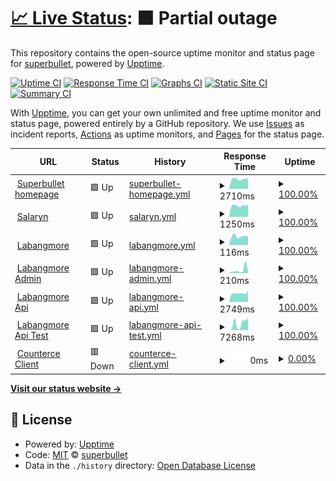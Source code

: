 # [📈 Live Status](https://mystorycash.github.io/upptime): <!--live status--> **🟧 Partial outage**

This repository contains the open-source uptime monitor and status page for [superbullet](https://mystorycash.github.io/upptime), powered by [Upptime](https://github.com/upptime/upptime).

[![Uptime CI](https://github.com/mystorycash/upptime/workflows/Uptime%20CI/badge.svg)](https://github.com/mystorycash/upptime/actions?query=workflow%3A%22Uptime+CI%22)
[![Response Time CI](https://github.com/mystorycash/upptime/workflows/Response%20Time%20CI/badge.svg)](https://github.com/mystorycash/upptime/actions?query=workflow%3A%22Response+Time+CI%22)
[![Graphs CI](https://github.com/mystorycash/upptime/workflows/Graphs%20CI/badge.svg)](https://github.com/mystorycash/upptime/actions?query=workflow%3A%22Graphs+CI%22)
[![Static Site CI](https://github.com/mystorycash/upptime/workflows/Static%20Site%20CI/badge.svg)](https://github.com/mystorycash/upptime/actions?query=workflow%3A%22Static+Site+CI%22)
[![Summary CI](https://github.com/mystorycash/upptime/workflows/Summary%20CI/badge.svg)](https://github.com/mystorycash/upptime/actions?query=workflow%3A%22Summary+CI%22)

With [Upptime](https://upptime.js.org), you can get your own unlimited and free uptime monitor and status page, powered entirely by a GitHub repository. We use [Issues](https://github.com/mystorycash/upptime/issues) as incident reports, [Actions](https://github.com/mystorycash/upptime/actions) as uptime monitors, and [Pages](https://mystorycash.github.io/upptime) for the status page.

<!--start: status pages-->
<!-- This summary is generated by Upptime (https://github.com/upptime/upptime) -->
<!-- Do not edit this manually, your changes will be overwritten -->
<!-- prettier-ignore -->
| URL | Status | History | Response Time | Uptime |
| --- | ------ | ------- | ------------- | ------ |
| <img alt="" src="https://icons.duckduckgo.com/ip3/www.superbullet.co.kr.ico" height="13"> [Superbullet homepage](https://www.superbullet.co.kr/) | 🟩 Up | [superbullet-homepage.yml](https://github.com/mystorycash/upptime/commits/HEAD/history/superbullet-homepage.yml) | <details><summary><img alt="Response time graph" src="./graphs/superbullet-homepage/response-time-week.png" height="20"> 2710ms</summary><br><a href="https://mystorycash.github.io/upptime/history/superbullet-homepage"><img alt="Response time 665" src="https://img.shields.io/endpoint?url=https%3A%2F%2Fraw.githubusercontent.com%2Fmystorycash%2Fupptime%2FHEAD%2Fapi%2Fsuperbullet-homepage%2Fresponse-time.json"></a><br><a href="https://mystorycash.github.io/upptime/history/superbullet-homepage"><img alt="24-hour response time 2856" src="https://img.shields.io/endpoint?url=https%3A%2F%2Fraw.githubusercontent.com%2Fmystorycash%2Fupptime%2FHEAD%2Fapi%2Fsuperbullet-homepage%2Fresponse-time-day.json"></a><br><a href="https://mystorycash.github.io/upptime/history/superbullet-homepage"><img alt="7-day response time 2710" src="https://img.shields.io/endpoint?url=https%3A%2F%2Fraw.githubusercontent.com%2Fmystorycash%2Fupptime%2FHEAD%2Fapi%2Fsuperbullet-homepage%2Fresponse-time-week.json"></a><br><a href="https://mystorycash.github.io/upptime/history/superbullet-homepage"><img alt="30-day response time 2679" src="https://img.shields.io/endpoint?url=https%3A%2F%2Fraw.githubusercontent.com%2Fmystorycash%2Fupptime%2FHEAD%2Fapi%2Fsuperbullet-homepage%2Fresponse-time-month.json"></a><br><a href="https://mystorycash.github.io/upptime/history/superbullet-homepage"><img alt="1-year response time 816" src="https://img.shields.io/endpoint?url=https%3A%2F%2Fraw.githubusercontent.com%2Fmystorycash%2Fupptime%2FHEAD%2Fapi%2Fsuperbullet-homepage%2Fresponse-time-year.json"></a></details> | <details><summary><a href="https://mystorycash.github.io/upptime/history/superbullet-homepage">100.00%</a></summary><a href="https://mystorycash.github.io/upptime/history/superbullet-homepage"><img alt="All-time uptime 99.90%" src="https://img.shields.io/endpoint?url=https%3A%2F%2Fraw.githubusercontent.com%2Fmystorycash%2Fupptime%2FHEAD%2Fapi%2Fsuperbullet-homepage%2Fuptime.json"></a><br><a href="https://mystorycash.github.io/upptime/history/superbullet-homepage"><img alt="24-hour uptime 100.00%" src="https://img.shields.io/endpoint?url=https%3A%2F%2Fraw.githubusercontent.com%2Fmystorycash%2Fupptime%2FHEAD%2Fapi%2Fsuperbullet-homepage%2Fuptime-day.json"></a><br><a href="https://mystorycash.github.io/upptime/history/superbullet-homepage"><img alt="7-day uptime 100.00%" src="https://img.shields.io/endpoint?url=https%3A%2F%2Fraw.githubusercontent.com%2Fmystorycash%2Fupptime%2FHEAD%2Fapi%2Fsuperbullet-homepage%2Fuptime-week.json"></a><br><a href="https://mystorycash.github.io/upptime/history/superbullet-homepage"><img alt="30-day uptime 100.00%" src="https://img.shields.io/endpoint?url=https%3A%2F%2Fraw.githubusercontent.com%2Fmystorycash%2Fupptime%2FHEAD%2Fapi%2Fsuperbullet-homepage%2Fuptime-month.json"></a><br><a href="https://mystorycash.github.io/upptime/history/superbullet-homepage"><img alt="1-year uptime 99.74%" src="https://img.shields.io/endpoint?url=https%3A%2F%2Fraw.githubusercontent.com%2Fmystorycash%2Fupptime%2FHEAD%2Fapi%2Fsuperbullet-homepage%2Fuptime-year.json"></a></details>
| <img alt="" src="https://icons.duckduckgo.com/ip3/salaryn.com.ico" height="13"> [Salaryn](https://salaryn.com/) | 🟩 Up | [salaryn.yml](https://github.com/mystorycash/upptime/commits/HEAD/history/salaryn.yml) | <details><summary><img alt="Response time graph" src="./graphs/salaryn/response-time-week.png" height="20"> 1250ms</summary><br><a href="https://mystorycash.github.io/upptime/history/salaryn"><img alt="Response time 1227" src="https://img.shields.io/endpoint?url=https%3A%2F%2Fraw.githubusercontent.com%2Fmystorycash%2Fupptime%2FHEAD%2Fapi%2Fsalaryn%2Fresponse-time.json"></a><br><a href="https://mystorycash.github.io/upptime/history/salaryn"><img alt="24-hour response time 1282" src="https://img.shields.io/endpoint?url=https%3A%2F%2Fraw.githubusercontent.com%2Fmystorycash%2Fupptime%2FHEAD%2Fapi%2Fsalaryn%2Fresponse-time-day.json"></a><br><a href="https://mystorycash.github.io/upptime/history/salaryn"><img alt="7-day response time 1250" src="https://img.shields.io/endpoint?url=https%3A%2F%2Fraw.githubusercontent.com%2Fmystorycash%2Fupptime%2FHEAD%2Fapi%2Fsalaryn%2Fresponse-time-week.json"></a><br><a href="https://mystorycash.github.io/upptime/history/salaryn"><img alt="30-day response time 1280" src="https://img.shields.io/endpoint?url=https%3A%2F%2Fraw.githubusercontent.com%2Fmystorycash%2Fupptime%2FHEAD%2Fapi%2Fsalaryn%2Fresponse-time-month.json"></a><br><a href="https://mystorycash.github.io/upptime/history/salaryn"><img alt="1-year response time 1240" src="https://img.shields.io/endpoint?url=https%3A%2F%2Fraw.githubusercontent.com%2Fmystorycash%2Fupptime%2FHEAD%2Fapi%2Fsalaryn%2Fresponse-time-year.json"></a></details> | <details><summary><a href="https://mystorycash.github.io/upptime/history/salaryn">100.00%</a></summary><a href="https://mystorycash.github.io/upptime/history/salaryn"><img alt="All-time uptime 100.00%" src="https://img.shields.io/endpoint?url=https%3A%2F%2Fraw.githubusercontent.com%2Fmystorycash%2Fupptime%2FHEAD%2Fapi%2Fsalaryn%2Fuptime.json"></a><br><a href="https://mystorycash.github.io/upptime/history/salaryn"><img alt="24-hour uptime 100.00%" src="https://img.shields.io/endpoint?url=https%3A%2F%2Fraw.githubusercontent.com%2Fmystorycash%2Fupptime%2FHEAD%2Fapi%2Fsalaryn%2Fuptime-day.json"></a><br><a href="https://mystorycash.github.io/upptime/history/salaryn"><img alt="7-day uptime 100.00%" src="https://img.shields.io/endpoint?url=https%3A%2F%2Fraw.githubusercontent.com%2Fmystorycash%2Fupptime%2FHEAD%2Fapi%2Fsalaryn%2Fuptime-week.json"></a><br><a href="https://mystorycash.github.io/upptime/history/salaryn"><img alt="30-day uptime 100.00%" src="https://img.shields.io/endpoint?url=https%3A%2F%2Fraw.githubusercontent.com%2Fmystorycash%2Fupptime%2FHEAD%2Fapi%2Fsalaryn%2Fuptime-month.json"></a><br><a href="https://mystorycash.github.io/upptime/history/salaryn"><img alt="1-year uptime 100.00%" src="https://img.shields.io/endpoint?url=https%3A%2F%2Fraw.githubusercontent.com%2Fmystorycash%2Fupptime%2FHEAD%2Fapi%2Fsalaryn%2Fuptime-year.json"></a></details>
| <img alt="" src="https://icons.duckduckgo.com/ip3/www.labangmore.com.ico" height="13"> [Labangmore](https://www.labangmore.com/) | 🟩 Up | [labangmore.yml](https://github.com/mystorycash/upptime/commits/HEAD/history/labangmore.yml) | <details><summary><img alt="Response time graph" src="./graphs/labangmore/response-time-week.png" height="20"> 116ms</summary><br><a href="https://mystorycash.github.io/upptime/history/labangmore"><img alt="Response time 119" src="https://img.shields.io/endpoint?url=https%3A%2F%2Fraw.githubusercontent.com%2Fmystorycash%2Fupptime%2FHEAD%2Fapi%2Flabangmore%2Fresponse-time.json"></a><br><a href="https://mystorycash.github.io/upptime/history/labangmore"><img alt="24-hour response time 145" src="https://img.shields.io/endpoint?url=https%3A%2F%2Fraw.githubusercontent.com%2Fmystorycash%2Fupptime%2FHEAD%2Fapi%2Flabangmore%2Fresponse-time-day.json"></a><br><a href="https://mystorycash.github.io/upptime/history/labangmore"><img alt="7-day response time 116" src="https://img.shields.io/endpoint?url=https%3A%2F%2Fraw.githubusercontent.com%2Fmystorycash%2Fupptime%2FHEAD%2Fapi%2Flabangmore%2Fresponse-time-week.json"></a><br><a href="https://mystorycash.github.io/upptime/history/labangmore"><img alt="30-day response time 110" src="https://img.shields.io/endpoint?url=https%3A%2F%2Fraw.githubusercontent.com%2Fmystorycash%2Fupptime%2FHEAD%2Fapi%2Flabangmore%2Fresponse-time-month.json"></a><br><a href="https://mystorycash.github.io/upptime/history/labangmore"><img alt="1-year response time 122" src="https://img.shields.io/endpoint?url=https%3A%2F%2Fraw.githubusercontent.com%2Fmystorycash%2Fupptime%2FHEAD%2Fapi%2Flabangmore%2Fresponse-time-year.json"></a></details> | <details><summary><a href="https://mystorycash.github.io/upptime/history/labangmore">100.00%</a></summary><a href="https://mystorycash.github.io/upptime/history/labangmore"><img alt="All-time uptime 100.00%" src="https://img.shields.io/endpoint?url=https%3A%2F%2Fraw.githubusercontent.com%2Fmystorycash%2Fupptime%2FHEAD%2Fapi%2Flabangmore%2Fuptime.json"></a><br><a href="https://mystorycash.github.io/upptime/history/labangmore"><img alt="24-hour uptime 100.00%" src="https://img.shields.io/endpoint?url=https%3A%2F%2Fraw.githubusercontent.com%2Fmystorycash%2Fupptime%2FHEAD%2Fapi%2Flabangmore%2Fuptime-day.json"></a><br><a href="https://mystorycash.github.io/upptime/history/labangmore"><img alt="7-day uptime 100.00%" src="https://img.shields.io/endpoint?url=https%3A%2F%2Fraw.githubusercontent.com%2Fmystorycash%2Fupptime%2FHEAD%2Fapi%2Flabangmore%2Fuptime-week.json"></a><br><a href="https://mystorycash.github.io/upptime/history/labangmore"><img alt="30-day uptime 100.00%" src="https://img.shields.io/endpoint?url=https%3A%2F%2Fraw.githubusercontent.com%2Fmystorycash%2Fupptime%2FHEAD%2Fapi%2Flabangmore%2Fuptime-month.json"></a><br><a href="https://mystorycash.github.io/upptime/history/labangmore"><img alt="1-year uptime 100.00%" src="https://img.shields.io/endpoint?url=https%3A%2F%2Fraw.githubusercontent.com%2Fmystorycash%2Fupptime%2FHEAD%2Fapi%2Flabangmore%2Fuptime-year.json"></a></details>
| <img alt="" src="https://icons.duckduckgo.com/ip3/super.labangmore.com.ico" height="13"> [Labangmore Admin](https://super.labangmore.com/) | 🟩 Up | [labangmore-admin.yml](https://github.com/mystorycash/upptime/commits/HEAD/history/labangmore-admin.yml) | <details><summary><img alt="Response time graph" src="./graphs/labangmore-admin/response-time-week.png" height="20"> 210ms</summary><br><a href="https://mystorycash.github.io/upptime/history/labangmore-admin"><img alt="Response time 109" src="https://img.shields.io/endpoint?url=https%3A%2F%2Fraw.githubusercontent.com%2Fmystorycash%2Fupptime%2FHEAD%2Fapi%2Flabangmore-admin%2Fresponse-time.json"></a><br><a href="https://mystorycash.github.io/upptime/history/labangmore-admin"><img alt="24-hour response time 146" src="https://img.shields.io/endpoint?url=https%3A%2F%2Fraw.githubusercontent.com%2Fmystorycash%2Fupptime%2FHEAD%2Fapi%2Flabangmore-admin%2Fresponse-time-day.json"></a><br><a href="https://mystorycash.github.io/upptime/history/labangmore-admin"><img alt="7-day response time 210" src="https://img.shields.io/endpoint?url=https%3A%2F%2Fraw.githubusercontent.com%2Fmystorycash%2Fupptime%2FHEAD%2Fapi%2Flabangmore-admin%2Fresponse-time-week.json"></a><br><a href="https://mystorycash.github.io/upptime/history/labangmore-admin"><img alt="30-day response time 135" src="https://img.shields.io/endpoint?url=https%3A%2F%2Fraw.githubusercontent.com%2Fmystorycash%2Fupptime%2FHEAD%2Fapi%2Flabangmore-admin%2Fresponse-time-month.json"></a><br><a href="https://mystorycash.github.io/upptime/history/labangmore-admin"><img alt="1-year response time 111" src="https://img.shields.io/endpoint?url=https%3A%2F%2Fraw.githubusercontent.com%2Fmystorycash%2Fupptime%2FHEAD%2Fapi%2Flabangmore-admin%2Fresponse-time-year.json"></a></details> | <details><summary><a href="https://mystorycash.github.io/upptime/history/labangmore-admin">100.00%</a></summary><a href="https://mystorycash.github.io/upptime/history/labangmore-admin"><img alt="All-time uptime 100.00%" src="https://img.shields.io/endpoint?url=https%3A%2F%2Fraw.githubusercontent.com%2Fmystorycash%2Fupptime%2FHEAD%2Fapi%2Flabangmore-admin%2Fuptime.json"></a><br><a href="https://mystorycash.github.io/upptime/history/labangmore-admin"><img alt="24-hour uptime 100.00%" src="https://img.shields.io/endpoint?url=https%3A%2F%2Fraw.githubusercontent.com%2Fmystorycash%2Fupptime%2FHEAD%2Fapi%2Flabangmore-admin%2Fuptime-day.json"></a><br><a href="https://mystorycash.github.io/upptime/history/labangmore-admin"><img alt="7-day uptime 100.00%" src="https://img.shields.io/endpoint?url=https%3A%2F%2Fraw.githubusercontent.com%2Fmystorycash%2Fupptime%2FHEAD%2Fapi%2Flabangmore-admin%2Fuptime-week.json"></a><br><a href="https://mystorycash.github.io/upptime/history/labangmore-admin"><img alt="30-day uptime 100.00%" src="https://img.shields.io/endpoint?url=https%3A%2F%2Fraw.githubusercontent.com%2Fmystorycash%2Fupptime%2FHEAD%2Fapi%2Flabangmore-admin%2Fuptime-month.json"></a><br><a href="https://mystorycash.github.io/upptime/history/labangmore-admin"><img alt="1-year uptime 100.00%" src="https://img.shields.io/endpoint?url=https%3A%2F%2Fraw.githubusercontent.com%2Fmystorycash%2Fupptime%2FHEAD%2Fapi%2Flabangmore-admin%2Fuptime-year.json"></a></details>
| <img alt="" src="https://icons.duckduckgo.com/ip3/api.labangmore.com.ico" height="13"> [Labangmore Api](https://api.labangmore.com/ex/v1/broadcasts?pag=1&perPage=2) | 🟩 Up | [labangmore-api.yml](https://github.com/mystorycash/upptime/commits/HEAD/history/labangmore-api.yml) | <details><summary><img alt="Response time graph" src="./graphs/labangmore-api/response-time-week.png" height="20"> 2749ms</summary><br><a href="https://mystorycash.github.io/upptime/history/labangmore-api"><img alt="Response time 3380" src="https://img.shields.io/endpoint?url=https%3A%2F%2Fraw.githubusercontent.com%2Fmystorycash%2Fupptime%2FHEAD%2Fapi%2Flabangmore-api%2Fresponse-time.json"></a><br><a href="https://mystorycash.github.io/upptime/history/labangmore-api"><img alt="24-hour response time 2534" src="https://img.shields.io/endpoint?url=https%3A%2F%2Fraw.githubusercontent.com%2Fmystorycash%2Fupptime%2FHEAD%2Fapi%2Flabangmore-api%2Fresponse-time-day.json"></a><br><a href="https://mystorycash.github.io/upptime/history/labangmore-api"><img alt="7-day response time 2749" src="https://img.shields.io/endpoint?url=https%3A%2F%2Fraw.githubusercontent.com%2Fmystorycash%2Fupptime%2FHEAD%2Fapi%2Flabangmore-api%2Fresponse-time-week.json"></a><br><a href="https://mystorycash.github.io/upptime/history/labangmore-api"><img alt="30-day response time 2766" src="https://img.shields.io/endpoint?url=https%3A%2F%2Fraw.githubusercontent.com%2Fmystorycash%2Fupptime%2FHEAD%2Fapi%2Flabangmore-api%2Fresponse-time-month.json"></a><br><a href="https://mystorycash.github.io/upptime/history/labangmore-api"><img alt="1-year response time 3406" src="https://img.shields.io/endpoint?url=https%3A%2F%2Fraw.githubusercontent.com%2Fmystorycash%2Fupptime%2FHEAD%2Fapi%2Flabangmore-api%2Fresponse-time-year.json"></a></details> | <details><summary><a href="https://mystorycash.github.io/upptime/history/labangmore-api">100.00%</a></summary><a href="https://mystorycash.github.io/upptime/history/labangmore-api"><img alt="All-time uptime 100.00%" src="https://img.shields.io/endpoint?url=https%3A%2F%2Fraw.githubusercontent.com%2Fmystorycash%2Fupptime%2FHEAD%2Fapi%2Flabangmore-api%2Fuptime.json"></a><br><a href="https://mystorycash.github.io/upptime/history/labangmore-api"><img alt="24-hour uptime 100.00%" src="https://img.shields.io/endpoint?url=https%3A%2F%2Fraw.githubusercontent.com%2Fmystorycash%2Fupptime%2FHEAD%2Fapi%2Flabangmore-api%2Fuptime-day.json"></a><br><a href="https://mystorycash.github.io/upptime/history/labangmore-api"><img alt="7-day uptime 100.00%" src="https://img.shields.io/endpoint?url=https%3A%2F%2Fraw.githubusercontent.com%2Fmystorycash%2Fupptime%2FHEAD%2Fapi%2Flabangmore-api%2Fuptime-week.json"></a><br><a href="https://mystorycash.github.io/upptime/history/labangmore-api"><img alt="30-day uptime 100.00%" src="https://img.shields.io/endpoint?url=https%3A%2F%2Fraw.githubusercontent.com%2Fmystorycash%2Fupptime%2FHEAD%2Fapi%2Flabangmore-api%2Fuptime-month.json"></a><br><a href="https://mystorycash.github.io/upptime/history/labangmore-api"><img alt="1-year uptime 100.00%" src="https://img.shields.io/endpoint?url=https%3A%2F%2Fraw.githubusercontent.com%2Fmystorycash%2Fupptime%2FHEAD%2Fapi%2Flabangmore-api%2Fuptime-year.json"></a></details>
| <img alt="" src="https://icons.duckduckgo.com/ip3/api.labangmore.com.ico" height="13"> [Labangmore Api Test](https://api.labangmore.com/ex-test/v1/broadcasts?pag=1&perPage=2) | 🟩 Up | [labangmore-api-test.yml](https://github.com/mystorycash/upptime/commits/HEAD/history/labangmore-api-test.yml) | <details><summary><img alt="Response time graph" src="./graphs/labangmore-api-test/response-time-week.png" height="20"> 7268ms</summary><br><a href="https://mystorycash.github.io/upptime/history/labangmore-api-test"><img alt="Response time 3922" src="https://img.shields.io/endpoint?url=https%3A%2F%2Fraw.githubusercontent.com%2Fmystorycash%2Fupptime%2FHEAD%2Fapi%2Flabangmore-api-test%2Fresponse-time.json"></a><br><a href="https://mystorycash.github.io/upptime/history/labangmore-api-test"><img alt="24-hour response time 1668" src="https://img.shields.io/endpoint?url=https%3A%2F%2Fraw.githubusercontent.com%2Fmystorycash%2Fupptime%2FHEAD%2Fapi%2Flabangmore-api-test%2Fresponse-time-day.json"></a><br><a href="https://mystorycash.github.io/upptime/history/labangmore-api-test"><img alt="7-day response time 7268" src="https://img.shields.io/endpoint?url=https%3A%2F%2Fraw.githubusercontent.com%2Fmystorycash%2Fupptime%2FHEAD%2Fapi%2Flabangmore-api-test%2Fresponse-time-week.json"></a><br><a href="https://mystorycash.github.io/upptime/history/labangmore-api-test"><img alt="30-day response time 9197" src="https://img.shields.io/endpoint?url=https%3A%2F%2Fraw.githubusercontent.com%2Fmystorycash%2Fupptime%2FHEAD%2Fapi%2Flabangmore-api-test%2Fresponse-time-month.json"></a><br><a href="https://mystorycash.github.io/upptime/history/labangmore-api-test"><img alt="1-year response time 4298" src="https://img.shields.io/endpoint?url=https%3A%2F%2Fraw.githubusercontent.com%2Fmystorycash%2Fupptime%2FHEAD%2Fapi%2Flabangmore-api-test%2Fresponse-time-year.json"></a></details> | <details><summary><a href="https://mystorycash.github.io/upptime/history/labangmore-api-test">100.00%</a></summary><a href="https://mystorycash.github.io/upptime/history/labangmore-api-test"><img alt="All-time uptime 100.00%" src="https://img.shields.io/endpoint?url=https%3A%2F%2Fraw.githubusercontent.com%2Fmystorycash%2Fupptime%2FHEAD%2Fapi%2Flabangmore-api-test%2Fuptime.json"></a><br><a href="https://mystorycash.github.io/upptime/history/labangmore-api-test"><img alt="24-hour uptime 100.00%" src="https://img.shields.io/endpoint?url=https%3A%2F%2Fraw.githubusercontent.com%2Fmystorycash%2Fupptime%2FHEAD%2Fapi%2Flabangmore-api-test%2Fuptime-day.json"></a><br><a href="https://mystorycash.github.io/upptime/history/labangmore-api-test"><img alt="7-day uptime 100.00%" src="https://img.shields.io/endpoint?url=https%3A%2F%2Fraw.githubusercontent.com%2Fmystorycash%2Fupptime%2FHEAD%2Fapi%2Flabangmore-api-test%2Fuptime-week.json"></a><br><a href="https://mystorycash.github.io/upptime/history/labangmore-api-test"><img alt="30-day uptime 100.00%" src="https://img.shields.io/endpoint?url=https%3A%2F%2Fraw.githubusercontent.com%2Fmystorycash%2Fupptime%2FHEAD%2Fapi%2Flabangmore-api-test%2Fuptime-month.json"></a><br><a href="https://mystorycash.github.io/upptime/history/labangmore-api-test"><img alt="1-year uptime 100.00%" src="https://img.shields.io/endpoint?url=https%3A%2F%2Fraw.githubusercontent.com%2Fmystorycash%2Fupptime%2FHEAD%2Fapi%2Flabangmore-api-test%2Fuptime-year.json"></a></details>
| <img alt="" src="https://icons.duckduckgo.com/ip3/superbullet.iptime.org.ico" height="13"> [Counterce Client](http://superbullet.iptime.org:51402/) | 🟥 Down | [counterce-client.yml](https://github.com/mystorycash/upptime/commits/HEAD/history/counterce-client.yml) | <details><summary><img alt="Response time graph" src="./graphs/counterce-client/response-time-week.png" height="20"> 0ms</summary><br><a href="https://mystorycash.github.io/upptime/history/counterce-client"><img alt="Response time 1000" src="https://img.shields.io/endpoint?url=https%3A%2F%2Fraw.githubusercontent.com%2Fmystorycash%2Fupptime%2FHEAD%2Fapi%2Fcounterce-client%2Fresponse-time.json"></a><br><a href="https://mystorycash.github.io/upptime/history/counterce-client"><img alt="24-hour response time 0" src="https://img.shields.io/endpoint?url=https%3A%2F%2Fraw.githubusercontent.com%2Fmystorycash%2Fupptime%2FHEAD%2Fapi%2Fcounterce-client%2Fresponse-time-day.json"></a><br><a href="https://mystorycash.github.io/upptime/history/counterce-client"><img alt="7-day response time 0" src="https://img.shields.io/endpoint?url=https%3A%2F%2Fraw.githubusercontent.com%2Fmystorycash%2Fupptime%2FHEAD%2Fapi%2Fcounterce-client%2Fresponse-time-week.json"></a><br><a href="https://mystorycash.github.io/upptime/history/counterce-client"><img alt="30-day response time 0" src="https://img.shields.io/endpoint?url=https%3A%2F%2Fraw.githubusercontent.com%2Fmystorycash%2Fupptime%2FHEAD%2Fapi%2Fcounterce-client%2Fresponse-time-month.json"></a><br><a href="https://mystorycash.github.io/upptime/history/counterce-client"><img alt="1-year response time 973" src="https://img.shields.io/endpoint?url=https%3A%2F%2Fraw.githubusercontent.com%2Fmystorycash%2Fupptime%2FHEAD%2Fapi%2Fcounterce-client%2Fresponse-time-year.json"></a></details> | <details><summary><a href="https://mystorycash.github.io/upptime/history/counterce-client">0.00%</a></summary><a href="https://mystorycash.github.io/upptime/history/counterce-client"><img alt="All-time uptime 54.73%" src="https://img.shields.io/endpoint?url=https%3A%2F%2Fraw.githubusercontent.com%2Fmystorycash%2Fupptime%2FHEAD%2Fapi%2Fcounterce-client%2Fuptime.json"></a><br><a href="https://mystorycash.github.io/upptime/history/counterce-client"><img alt="24-hour uptime 0.00%" src="https://img.shields.io/endpoint?url=https%3A%2F%2Fraw.githubusercontent.com%2Fmystorycash%2Fupptime%2FHEAD%2Fapi%2Fcounterce-client%2Fuptime-day.json"></a><br><a href="https://mystorycash.github.io/upptime/history/counterce-client"><img alt="7-day uptime 0.00%" src="https://img.shields.io/endpoint?url=https%3A%2F%2Fraw.githubusercontent.com%2Fmystorycash%2Fupptime%2FHEAD%2Fapi%2Fcounterce-client%2Fuptime-week.json"></a><br><a href="https://mystorycash.github.io/upptime/history/counterce-client"><img alt="30-day uptime 0.00%" src="https://img.shields.io/endpoint?url=https%3A%2F%2Fraw.githubusercontent.com%2Fmystorycash%2Fupptime%2FHEAD%2Fapi%2Fcounterce-client%2Fuptime-month.json"></a><br><a href="https://mystorycash.github.io/upptime/history/counterce-client"><img alt="1-year uptime 5.16%" src="https://img.shields.io/endpoint?url=https%3A%2F%2Fraw.githubusercontent.com%2Fmystorycash%2Fupptime%2FHEAD%2Fapi%2Fcounterce-client%2Fuptime-year.json"></a></details>

<!--end: status pages-->

[**Visit our status website →**](https://mystorycash.github.io/upptime)

## 📄 License

- Powered by: [Upptime](https://github.com/upptime/upptime)
- Code: [MIT](./LICENSE) © [superbullet](https://mystorycash.github.io/upptime)
- Data in the `./history` directory: [Open Database License](https://opendatacommons.org/licenses/odbl/1-0/)
